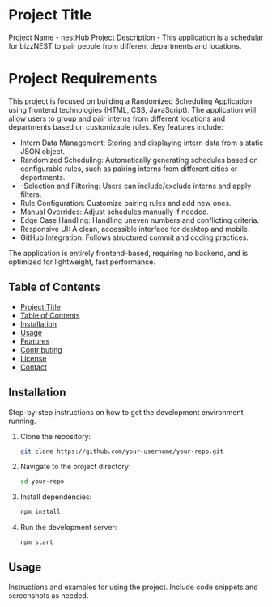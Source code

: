 # Project Title

Project Name - nestHub
Project Description - This application is a schedular for bizzNEST to pair people from different departments and locations. 

# Project Requirements
This project is focused on building a Randomized Scheduling Application using frontend technologies (HTML, CSS, JavaScript). The application will allow users to group and pair interns from different locations and departments based on customizable rules. Key features include:

- Intern Data Management: Storing and displaying intern data from a static JSON object.
- Randomized Scheduling: Automatically generating schedules based on configurable rules, such as pairing interns from different cities or departments.
- -Selection and Filtering: Users can include/exclude interns and apply filters.
- Rule Configuration: Customize pairing rules and add new ones.
- Manual Overrides: Adjust schedules manually if needed.
- Edge Case Handling: Handling uneven numbers and conflicting criteria.
- Responsive UI: A clean, accessible interface for desktop and mobile.
- GitHub Integration: Follows structured commit and coding practices.

The application is entirely frontend-based, requiring no backend, and is optimized for lightweight, fast performance.


## Table of Contents

- [Project Title](#project-title)
- [Table of Contents](#table-of-contents)
- [Installation](#installation)
- [Usage](#usage)
- [Features](#features)
- [Contributing](#contributing)
- [License](#license)
- [Contact](#contact)

## Installation

Step-by-step instructions on how to get the development environment running.

1. Clone the repository:
    ```sh
    git clone https://github.com/your-username/your-repo.git
    ```
2. Navigate to the project directory:
    ```sh
    cd your-repo
    ```
3. Install dependencies:
    ```sh
    npm install
    ```
4. Run the development server:
    ```sh
    npm start
    ```

## Usage

Instructions and examples for using the project. Include code snippets and screenshots as needed.

